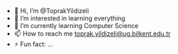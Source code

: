 - 👋 Hi, I’m @ToprakYildizeli
- 👀 I’m interested in learning everything
- 🌱 I’m currently learning Computer Science
- 📫 How to reach me toprak.yildizeli@ug.bilkent.edu.tr
- ⚡ Fun fact: ...

<!---
ToprakYildizeli/ToprakYildizeli is a ✨ special ✨ repository because its `README.md` (this file) appears on your GitHub profile.
You can click the Preview link to take a look at your changes.
--->
